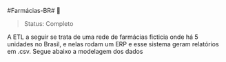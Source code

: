 #Farmácias-BR# 🏪

> Status: Completo

A ETL a seguir se trata de uma rede de farmácias ficticia onde há 5 unidades no Brasil, e nelas rodam um ERP e esse sistema geram relatórios em .csv. Segue abaixo a modelagem dos dados
